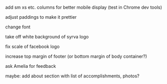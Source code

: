 add sm xs etc. columns for better mobile display (test in Chrome dev tools)

adjust paddings to make it prettier

change font

take off white background of syrva logo

fix scale of facebook logo

increase top margin of footer (or bottom margin of body container?)

ask Amelia for feedback

maybe: add about section with list of accomplishments, photos?
